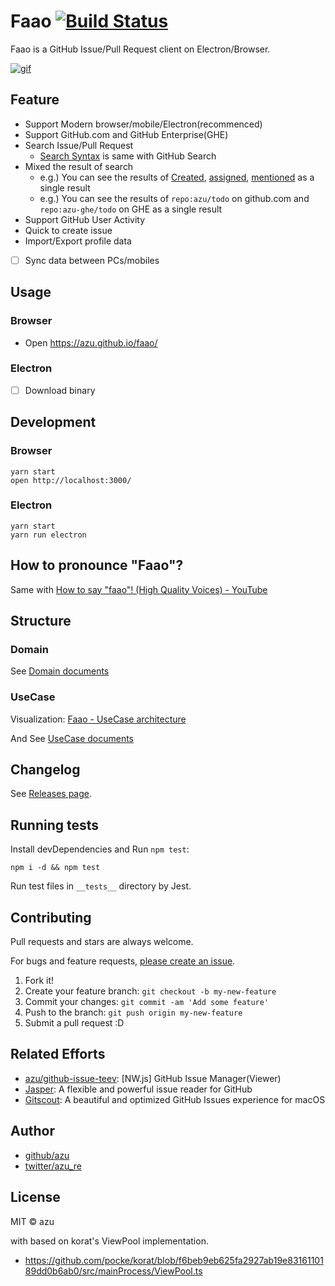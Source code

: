 # Faao [![Build Status](https://travis-ci.org/azu/faao.svg?branch=master)](https://travis-ci.org/azu/faao)

Faao is a GitHub Issue/Pull Request client on Electron/Browser.

[![gif](https://media.giphy.com/media/xUOrweo4UAStll4QP6/giphy.gif)](https://giphy.com/gifs/xUOrweo4UAStll4QP6/fullscreen)

## Feature

- Support Modern browser/mobile/Electron(recommenced)
- Support GitHub.com and GitHub Enterprise(GHE)
- Search Issue/Pull Request
    - [Search Syntax](https://help.github.com/articles/search-syntax/ "Search Syntax") is same with GitHub Search
- Mixed the result of search
    - e.g.) You can see the results of [Created](https://github.com/issues), [assigned](https://github.com/issues/assigned), [mentioned](https://github.com/issues/mentioned) as a single result
    - e.g.) You can see the results of `repo:azu/todo` on github.com and `repo:azu-ghe/todo` on GHE as a single result
- Support GitHub User Activity
- Quick to create issue
- Import/Export profile data
- [ ] Sync data between PCs/mobiles

## Usage

### Browser

- Open <https://azu.github.io/faao/>

### Electron

- [ ] Download binary

## Development

### Browser

    yarn start
    open http://localhost:3000/
    
### Electron

    yarn start
    yarn run electron

## How to pronounce "Faao"?

Same with [How to say "faao"! (High Quality Voices) - YouTube](https://www.youtube.com/watch?v=m4BPcZeOBpw "How to say &#34;faao&#34;! (High Quality Voices) - YouTube")

## Structure

### Domain

See [Domain documents](./docs/domain.md)

### UseCase

Visualization: [Faao - UseCase architecture](https://faao.netlify.com/meta/use-case.html)

And See [UseCase documents](./docs/use-case.md)

## Changelog

See [Releases page](https://github.com/azu/faao/releases).

## Running tests

Install devDependencies and Run `npm test`:

    npm i -d && npm test

Run test files in `__tests__` directory by Jest.

## Contributing

Pull requests and stars are always welcome.

For bugs and feature requests, [please create an issue](https://github.com/azu/faao/issues).

1. Fork it!
2. Create your feature branch: `git checkout -b my-new-feature`
3. Commit your changes: `git commit -am 'Add some feature'`
4. Push to the branch: `git push origin my-new-feature`
5. Submit a pull request :D

## Related Efforts

- [azu/github-issue-teev](https://github.com/azu/github-issue-teev): [NW.js] GitHub Issue Manager(Viewer)
- [Jasper](https://jasperapp.io/): A flexible and powerful issue reader for GitHub
- [Gitscout](https://gitscout.com/ "Gitscout | A beautiful and optimized GitHub Issues experience for macOS"): A beautiful and optimized GitHub Issues experience for macOS

## Author

- [github/azu](https://github.com/azu)
- [twitter/azu_re](https://twitter.com/azu_re)

## License

MIT © azu

with based on korat's ViewPool implementation.

- https://github.com/pocke/korat/blob/f6beb9eb625fa2927ab19e8316110189dd0b6ab0/src/mainProcess/ViewPool.ts
